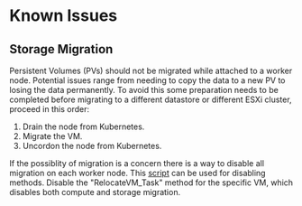 # Known Issues

## Storage Migration

Persistent Volumes (PVs) should not be migrated while attached to a worker node. Potential issues range from needing to copy the data to a new PV to losing the data permanently. To avoid this some preparation needs to be completed before migrating to a different datastore or different ESXi cluster, proceed in this order:

1. Drain the node from Kubernetes.
2. Migrate the VM.
3. Uncordon the node from Kubernetes.

If the possiblity of migration is a concern there is a way to disable all migration on each worker node. This [script](https://github.com/lamw/vghetto-scripts/blob/master/powershell/enable-disable-vsphere-api-method.ps1) can be used for disabling methods. Disable the "RelocateVM_Task" method for the specific VM, which disables both compute and storage migration.
